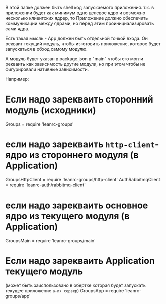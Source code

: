 В этой папке должен быть shell код запускаемого приложения.
т.к. в приложении будет как минимум одно целевое ядро и возможно несколько клиентских ядрер, то Приложение должно обеспечить коммуникации между ядрами, но перед этим проинициализировать сами ядра.

Есть такая мысль - App должен быть отдельной точкой входа. Он рекваит текущий модуль, чтобы изготовить приложение, которое будет запускаться в обход самому модулю.

А модуль будет указан в package.json в "main" чтобы его могли рекваить как зависимость другие модули, но при этом чтобы не фигурировали нативные зависимости.

Например:
# Если надо зарекваить сторонний модуль (исходники)
Groups = require 'leanrc-groups'

# если надо зарекваить `http-client`-ядро из стороннего модуля (в Application)
GroupsHttpClient = require 'leanrc-groups/http-client'
AuthRabbitmqClient = require 'leanrc-auth/rabbitmq-client'

# если надо зарекваить основное ядро из текущего модуля (в Application)
GroupsMain = require 'leanrc-groups/main'

# Если надо зарекваить Application текущего модуль
(может быть заиспользовано в обертке которая будет запускать текущее приложение `а-ля сервер`)
GroupsApp = require 'leanrc-groups/app'
